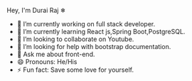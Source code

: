  Hey, I'm Durai Raj ❄ 

- 🔭 I’m currently working on full stack developer. 
- 🌱 I’m currently learning React js,Spring Boot,PostgreSQL.
- 👯 I’m looking to collaborate on Youtube.
- 🤔  I’m looking for help with bootstrap documentation.
- 💬 Ask me about front-end.
- 😄 Pronouns: He/His
- ⚡  Fun fact: Save some love for yourself.


<!-- ![GitHub Stats](https://github-readme-stats.vercel.app/api?username=Durai1309&theme=radical) -->
